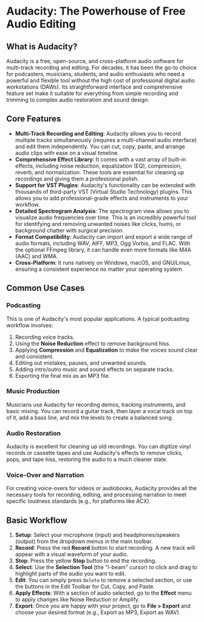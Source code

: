 # Audacity: The Powerhouse of Free Audio Editing

## What is Audacity?

Audacity is a free, open-source, and cross-platform audio software for multi-track recording and editing. For decades, it has been the go-to choice for podcasters, musicians, students, and audio enthusiasts who need a powerful and flexible tool without the high cost of professional digital audio workstations (DAWs). Its straightforward interface and comprehensive feature set make it suitable for everything from simple recording and trimming to complex audio restoration and sound design.

## Core Features

-   **Multi-Track Recording and Editing**: Audacity allows you to record multiple tracks simultaneously (requires a multi-channel audio interface) and edit them independently. You can cut, copy, paste, and arrange audio clips with ease on a visual timeline.
-   **Comprehensive Effect Library**: It comes with a vast array of built-in effects, including noise reduction, equalization (EQ), compression, reverb, and normalization. These tools are essential for cleaning up recordings and giving them a professional polish.
-   **Support for VST Plugins**: Audacity's functionality can be extended with thousands of third-party VST (Virtual Studio Technology) plugins. This allows you to add professional-grade effects and instruments to your workflow.
-   **Detailed Spectrogram Analysis**: The spectrogram view allows you to visualize audio frequencies over time. This is an incredibly powerful tool for identifying and removing unwanted noises like clicks, hums, or background chatter with surgical precision.
-   **Format Compatibility**: Audacity can import and export a wide range of audio formats, including WAV, AIFF, MP3, Ogg Vorbis, and FLAC. With the optional FFmpeg library, it can handle even more formats like M4A (AAC) and WMA.
-   **Cross-Platform**: It runs natively on Windows, macOS, and GNU/Linux, ensuring a consistent experience no matter your operating system.

## Common Use Cases

### Podcasting
This is one of Audacity's most popular applications. A typical podcasting workflow involves:
1.  Recording voice tracks.
2.  Using the **Noise Reduction** effect to remove background hiss.
3.  Applying **Compression** and **Equalization** to make the voices sound clear and consistent.
4.  Editing out mistakes, pauses, and unwanted sounds.
5.  Adding intro/outro music and sound effects on separate tracks.
6.  Exporting the final mix as an MP3 file.

### Music Production
Musicians use Audacity for recording demos, tracking instruments, and basic mixing. You can record a guitar track, then layer a vocal track on top of it, add a bass line, and mix the levels to create a balanced song.

### Audio Restoration
Audacity is excellent for cleaning up old recordings. You can digitize vinyl records or cassette tapes and use Audacity's effects to remove clicks, pops, and tape hiss, restoring the audio to a much cleaner state.

### Voice-Over and Narration
For creating voice-overs for videos or audiobooks, Audacity provides all the necessary tools for recording, editing, and processing narration to meet specific loudness standards (e.g., for platforms like ACX).

## Basic Workflow

1.  **Setup**: Select your microphone (input) and headphones/speakers (output) from the dropdown menus in the main toolbar.
2.  **Record**: Press the red **Record** button to start recording. A new track will appear with a visual waveform of your audio.
3.  **Stop**: Press the yellow **Stop** button to end the recording.
4.  **Select**: Use the **Selection Tool** (the "I-beam" cursor) to click and drag to highlight parts of the audio you want to edit.
5.  **Edit**: You can simply press `Delete` to remove a selected section, or use the buttons in the Edit Toolbar for Cut, Copy, and Paste.
6.  **Apply Effects**: With a section of audio selected, go to the **Effect** menu to apply changes like Noise Reduction or Amplify.
7.  **Export**: Once you are happy with your project, go to **File > Export** and choose your desired format (e.g., Export as MP3, Export as WAV).
